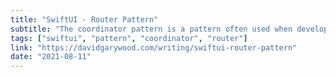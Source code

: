 ```yaml
---
title: "SwiftUI - Router Pattern"
subtitle: "The coordinator pattern is a pattern often used when developing iOS apps using UIKit. It enables developers to separate navigation logic from view logic, resulting in reusable and testable code. In this post, David Gary Wood demonstrates an equivalent pattern implemented with SwiftUI, which he calls the router pattern."
tags: ["swiftui", "pattern", "coordinator", "router"]
link: "https://davidgarywood.com/writing/swiftui-router-pattern"
date: "2021-08-11"
---
```

